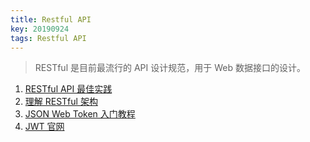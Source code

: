 ```yaml
---
title: Restful API
key: 20190924
tags: Restful API
---
```


> RESTful 是目前最流行的 API 设计规范，用于 Web 数据接口的设计。

<!--more-->

1. [RESTful API 最佳实践](http://www.ruanyifeng.com/blog/2018/10/restful-api-best-practices.html)
2. [理解 RESTful 架构](http://www.ruanyifeng.com/blog/2011/09/restful.html)
3. [JSON Web Token 入门教程](http://www.ruanyifeng.com/blog/2018/07/json_web_token-tutorial.html)
4. [JWT 官网](https://jwt.io/)
